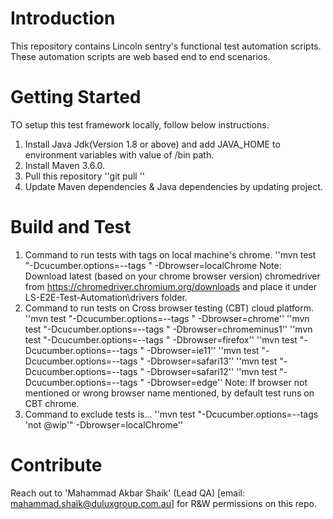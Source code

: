 # Introduction 
This repository contains Lincoln sentry's functional test automation scripts. These automation scripts are web based end to end scenarios.

# Getting Started
TO setup this test framework locally, follow below instructions.
1. Install Java Jdk(Version 1.8 or above) and add JAVA_HOME to environment variables with value of /bin path.
2. Install Maven 3.6.0.
4. Pull this repository
''git pull <azure repo path>''
5. Update Maven dependencies & Java dependencies by updating project.

# Build and Test
1. Command to run tests with tags on local machine's chrome.
''mvn test "-Dcucumber.options=--tags <tag>" -Dbrowser=localChrome
Note: Download latest (based on your chrome browser version) chromedriver from https://chromedriver.chromium.org/downloads and place it under LS-E2E-Test-Automation\drivers folder.
2. Command to run tests on Cross browser testing (CBT) cloud platform.
''mvn test "-Dcucumber.options=--tags <tag>" -Dbrowser=chrome''
''mvn test "-Dcucumber.options=--tags <tag>" -Dbrowser=chromeminus1''
''mvn test "-Dcucumber.options=--tags <tag>" -Dbrowser=firefox''
''mvn test "-Dcucumber.options=--tags <tag>" -Dbrowser=ie11''
''mvn test "-Dcucumber.options=--tags <tag>" -Dbrowser=safari13''
''mvn test "-Dcucumber.options=--tags <tag>" -Dbrowser=safari12''
''mvn test "-Dcucumber.options=--tags <tag>" -Dbrowser=edge''
Note: If browser not mentioned or wrong browser name mentioned, by default test runs on CBT chrome.
3. Command to exclude tests is...
''mvn test "-Dcucumber.options=--tags 'not @wip'" -Dbrowser=localChrome''
 
# Contribute
Reach out to 'Mahammad Akbar Shaik' (Lead QA) [email: mahammad.shaik@duluxgroup.com.au] for R&W permissions on this repo.
